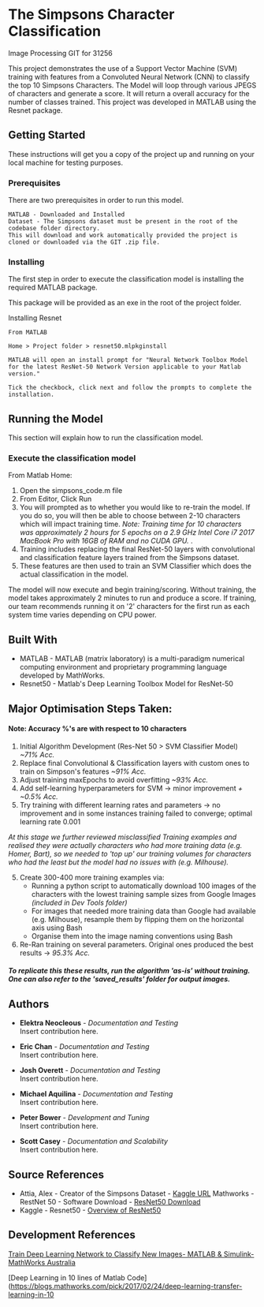# The Simpsons Character Classification

Image Processing GIT for 31256

This project demonstrates the use of a Support Vector Machine (SVM) training with features from a Convoluted Neural Network (CNN)
to classify the top 10 Simpsons Characters. The Model will loop through various JPEGS of characters and generate a score. It will
return a overall accuracy for the number of classes trained. This project was developed in MATLAB using the Resnet package.
 

## Getting Started

These instructions will get you a copy of the project up and running on your local machine for testing purposes.

### Prerequisites

There are two prerequisites in order to run this model.

```
MATLAB - Downloaded and Installed
Dataset - The Simpsons dataset must be present in the root of the codebase folder directory. 
This will download and work automatically provided the project is cloned or downloaded via the GIT .zip file.
```

### Installing

The first step in order to execute the classification model is installing the required MATLAB package.

This package will be provided as an exe in the root of the project folder.

Installing Resnet

```
From MATLAB

Home > Project folder > resnet50.mlpkginstall

MATLAB will open an install prompt for "Neural Network Toolbox Model for the latest ResNet-50 Network Version applicable to your Matlab version."

Tick the checkbock, click next and follow the prompts to complete the installation.
```

## Running the Model

This section will explain how to run the classification model.

### Execute the classification model

From Matlab Home:

1. Open the simpsons_code.m file
2. From Editor, Click Run
3. You will prompted as to whether you would like to re-train the model. If you do so, you will then be able to choose between 2-10 characters which will impact training time. 
<em>Note: Training time for 10 characters was approximately 2 hours for 5 epochs on a 2.9 GHz Intel Core i7 2017 MacBook Pro with 16GB of RAM and no CUDA GPU. </em>.  
4. Training includes replacing the final ResNet-50 layers with convolutional and classification feature layers trained from the Simpsons dataset.
5. These features are then used to train an SVM Classifier which does the actual classification in the model.

The model will now execute and begin training/scoring. Without training, the model takes approximately 2 minutes to run and produce a score. If training, our team recommends running it on '2' characters for the first run as each system time varies depending on CPU power.

## Built With

*  MATLAB - MATLAB (matrix laboratory) is a multi-paradigm numerical computing environment and proprietary programming language developed by MathWorks.
*  Resnet50 -  Matlab's Deep Learning Toolbox Model for ResNet-50

## Major Optimisation Steps Taken:	
#### Note: Accuracy %'s are with respect to 10 characters
1. Initial Algorithm Development (Res-Net 50 > SVM Classifier Model)  <em>~71% Acc.</em>
2. Replace final Convolutional & Classification layers with custom ones to train on Simpson's features <em>~91% Acc.</em>
3. Adjust training maxEpochs to avoid overfitting <em>~93% Acc.</em>
4. Add self-learning hyperparameters for SVM -> minor improvement <em>+ ~0.5% Acc. </em>
5. Try training with different learning rates and parameters -> no improvement and in some instances training failed to converge; optimal learning rate 0.001

<em> At this stage we further reviewed misclassified Training examples and realised they were actually characters who had more training data (e.g. Homer, Bart), so we needed to 'top up' our training volumes for characters who had the least but the model had no issues with (e.g. Milhouse).</em>

5. Create 300-400 more training examples via:  
	* Running a python script to automatically download 100 images of the characters with the lowest training sample sizes from Google Images <em>(included in Dev Tools folder)</em>
	* For images that needed more training data than Google had available (e.g. Milhouse), resample them by flipping them on the horizontal axis using Bash
	* Organise them into the image naming conventions using Bash
6. Re-Ran training on several parameters. Original ones produced the best results -> <em>95.3% Acc.</em>

##### To replicate this these results, run the algorithm 'as-is' without training. One can also refer to the 'saved_results' folder for output images.

## Authors

* **Elektra Neocleous** - *Documentation and Testing*  
	Insert contribution here.
  
* **Eric Chan** - *Documentation and Testing*  
	Insert contribution here. 
  	
* **Josh Overett** - *Documentation and Testing*   
	Insert contribution here.
  	
* **Michael Aquilina** - *Documentation and Testing*   
	Insert contribution here.
  	
* **Peter Bower** - *Development and Tuning*   
	Insert contribution here.
  
* **Scott Casey** - *Documentation and Scalability*   
	Insert contribution here.
	

## Source References

* Attia, Alex - Creator of the Simpsons Dataset - [Kaggle URL](https://www.kaggle.com/alexattia/the-simpsons-characters-dataset)
Mathworks - RestNet 50 - Software Download - [ResNet50 Download](https://au.mathworks.com/matlabcentral/fileexchange/64626-deep-learning-toolbox-model-for-resnet-50-network)
* Kaggle - Resnet50 - [Overview of ResNet50](https://www.kaggle.com/keras/resnet50)


## Development References
[Train Deep Learning Network to Classify New Images- MATLAB & Simulink- MathWorks Australia](https://au.mathworks.com/help/deeplearning/examples/train-deep-learning-network-to-classify-new-images.html)

[Deep Learning in 10 lines of Matlab Code](https://blogs.mathworks.com/pick/2017/02/24/deep-learning-transfer-learning-in-10

